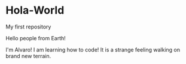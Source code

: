 # Hola-World
My first repository 

Hello people from Earth!

I'm Alvaro! I am learning how to code! It is a strange feeling walking on brand new terrain. 

